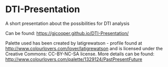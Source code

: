 # DTI-Presentation
A short presentation about the possibilities for DTI analysis

Can be found: https://gjcooper.github.io/DTI-Presentation/

Palette used has been created by latigrewatson - profile found at http://www.colourlovers.com/lover/latigrewatson and is licensed under the Creative Commons: CC-BY-NC-SA license. More details can be found: http://www.colourlovers.com/palette/1329124/PastPresentFuture
